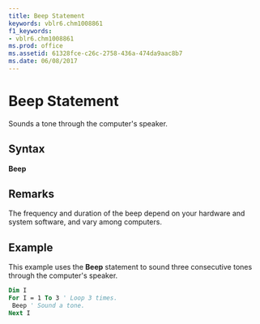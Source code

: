 ```yaml
---
title: Beep Statement
keywords: vblr6.chm1008861
f1_keywords:
- vblr6.chm1008861
ms.prod: office
ms.assetid: 61328fce-c26c-2758-436a-474da9aac8b7
ms.date: 06/08/2017
---
```



# Beep Statement

Sounds a tone through the computer's speaker.

## Syntax

**Beep**

## Remarks

The frequency and duration of the beep depend on your hardware and system software, and vary among computers.

## Example

This example uses the  **Beep** statement to sound three consecutive tones through the computer's speaker.


```vb
Dim I 
For I = 1 To 3 ' Loop 3 times. 
 Beep ' Sound a tone. 
Next I 

```


